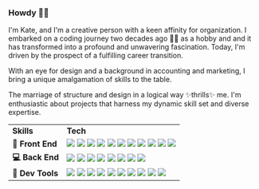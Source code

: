 ### Howdy 👋🏻

I'm Kate, and I'm a creative person with a keen affinity for organization. I embarked on a coding journey two decades ago 👵🏻 as a hobby and and it has transformed into a profound and unwavering fascination. Today, I'm driven by the prospect of a fulfilling career transition.

With an eye for design and a background in accounting and marketing, I bring a unique amalgamation of skills to the table.

The marriage of structure and design in a logical way ✨thrills✨ me. I'm enthusiastic about projects that harness my dynamic skill set and diverse expertise.

<table>
  <tr>
    <td><b>Skills</b></td>
    <td><b>Tech</b></td>
  </tr>
  <tr>
    <td><b>🌈 Front End</b></td>
    <td>
        <img src="https://img.shields.io/badge/React-black?logo=react&logoColor=white"> 
        <img src="https://img.shields.io/badge/JavaScript-black?logo=javascript&logoColor=white"> 
        <img src="https://img.shields.io/badge/Next.js-black?logo=next.js&logoColor=white">
        <img src="https://img.shields.io/badge/Gatsby-black?logo=gatsby&logoColor=white)">
        <img src="https://img.shields.io/badge/JQuery-black?logo=jquery&logoColor=white"> 
        <img src="https://img.shields.io/badge/Apollo%20GraphQL-black?logo=apollo%20graphql&logoColor=white">
        <img src="https://img.shields.io/badge/GraphQL-black?logo=graphql&logoColor=white"> 
        <img src="https://img.shields.io/badge/Bootstrap-black?logo=bootstrap&logoColor=white"> 
        <img src="https://img.shields.io/badge/Material%20UI-black?logo=MUI&logoColor=white"> 
        <img src="https://img.shields.io/badge/Bulma-black?logo=bulma&logoColor=white"> 
        <img src="https://img.shields.io/badge/Tailwind-black?logo=tailwind%20css&logoColor=white">
    </td>
  </tr>
  <tr>
    <td><b>💻 Back End</b></td>
    <td>
        <img src="https://img.shields.io/badge/Express-black?logo=express&logoColor=white">
        <img src="https://img.shields.io/badge/Node.js-black?logo=node.js&logoColor=white">
        <img src="https://img.shields.io/badge/Sequelize-black?logo=sequelize&logoColor=white">
        <img src="https://img.shields.io/badge/Mongo%20DB-black?logo=mongodb&logoColor=white">
        <img src="https://img.shields.io/badge/Mongoose-black?logo=mongoose&logoColor=white">
        <img src="https://img.shields.io/badge/My%20SQL-black?logo=mySql&logoColor=white">
        <img src="https://img.shields.io/badge/Postgres-black?logo=postgresql&logoColor=white">
        <img src="https://img.shields.io/badge/Hasura-black?logo=hasura&logoColor=white">
    </td>
  </tr>
  <tr>
    <td><b>📱 Dev Tools</b></td>
    <td>
        <img src="https://img.shields.io/badge/GitHub-black?logo=github&logoColor=white">
        <img src="https://img.shields.io/badge/Insomnia-black?logo=Insomnia&logoColor=white">
        <img src="https://img.shields.io/badge/Heroku-black?logo=heroku&logoColor=white">
        <img src="https://img.shields.io/badge/Figma-black?logo=figma&logoColor=white">
        <img src="https://img.shields.io/badge/Canva-black?logo=canva&logoColor=white">
        <img src="https://img.shields.io/badge/Trello-black?logo=trello&logoColor=white">
        <img src="https://img.shields.io/badge/Mailchimp-black?logo=mailchimp&logoColor=white">
        <img src="https://img.shields.io/badge/Slack-black?logo=slack&logoColor=white">
        <img src="https://img.shields.io/badge/Postman-black?logo=postman&logoColor=white">
        <img src="https://img.shields.io/badge/Jira-black?logo=jira&logoColor=white">
    </td>
  </tr>
</table>
